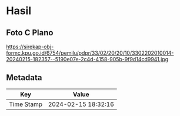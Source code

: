 # Hasil

## Foto C Plano

https://sirekap-obj-formc.kpu.go.id/6754/pemilu/pdpr/33/02/20/20/10/3302202010014-20240215-182357--5190e07e-2c4d-4158-905b-9f9d14cd9941.jpg


## Metadata

| Key        | Value               |
| ---------- | ------------------- |
| Time Stamp | 2024-02-15 18:32:16 |



